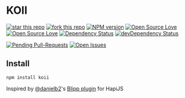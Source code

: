 # KOII

[![star this repo](http://githubbadges.com/star.svg?user=BolajiOlajide&repo=koi&style=flat)](https://github.com/BolajiOlajide/koi)
[![fork this repo](http://githubbadges.com/fork.svg?user=BolajiOlajide&repo=koi&style=flat)](https://github.com/BolajiOlajide/koi/fork)
[![NPM version](https://badge.fury.io/js/badge-list.svg)](http://badge.fury.io/js/badge-list)
[![Open Source Love](https://badges.frapsoft.com/os/v1/open-source.svg?v=102)](https://github.com/ellerbrock/open-source-badge/)
[![Open Source Love](https://badges.frapsoft.com/os/mit/mit.svg?v=102)](https://github.com/ellerbrock/open-source-badge/)
[![Dependency Status](https://david-dm.org/BolajiOlajide/koi.svg)](https://david-dm.org/BolajiOlajide/koi)
[![devDependency Status](https://david-dm.org/BolajiOlajide/koi/dev-status.svg)](https://david-dm.org/BolajiOlajide/koi)

[![Pending Pull-Requests](http://githubbadges.herokuapp.com/BolajiOlajide/koi/pulls.svg?style=flat)](https://github.com/BolajiOlajide/koi/pulls)
[![Open Issues](http://githubbadges.herokuapp.com/BolajiOlajide/koi/issues.svg?style=flat)](https://github.com/BolajiOlajide/koi/issues)


## Install

```console
npm install koii
```

Inspired by [@danielb2](https://github.com/danielb2)'s [Blipp plugin](https://www.npmjs.com/package/blipp) for HapiJS
